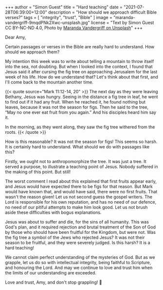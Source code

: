 +++
author = "Simon Guest"
title = "Hard teaching"
date = "2021-07-28T06:39:00+12:00"
description = "How should we approach difficult Bible verses?"
tags = [ "integrity", "trust", "Bible" ]
image = "maranda-vandergriff-9mqdPNk2Xwc-unsplash.jpg"
license = "Text by Simon Guest CC BY-NC-ND 4.0, Photo by [Maranda Vandergriff on Unsplash](https://unsplash.com/photos/9mqdPNk2Xwc)"
+++

Dear Amy,

Certain passages or verses in the Bible are really hard to understand. How should we approach them?

My intention this week was to write about telling a mountain to throw itself into the sea, not doubting. But when I looked into the context, I found that Jesus said it after cursing the fig tree on approaching Jerusalem for the last week of his life. How do we understand that? Let's think about that first, and I'll come back to the mountain another time.

{{< quote source="Mark 11:12-14, 20" >}}
The next day as they were leaving Bethany, Jesus was hungry. Seeing in the distance a fig tree in leaf, he went to find out if it had any fruit. When he reached it, he found nothing but leaves, because it was not the season for figs. Then he said to the tree, “May no one ever eat fruit from you again.” And his disciples heard him say it.

In the morning, as they went along, they saw the fig tree withered from the roots.
{{< /quote >}}

How is this reasonable? It was not the season for figs! This seems so harsh. It is certainly hard to understand. What should we do with passages like this?

Firstly, we ought not to anthropomorphize the tree. It was just a tree. It served a purpose, to illustrate a teaching point of Jesus. Nobody suffered in the making of this point. But still!

The worst comment I read about this explained that first fruits appear early, and Jesus would have expected there to be figs for that reason. But Mark would have known that, and would have said, there were no first fruits. That wasn't the reason given! Let us not second guess the gospel writers. The Lord is responsible for his own reputation, and has no need of our defence, no need of our pitiful attempts to make him look good. Let us not brush aside these difficulties with bogus explanations.

Jesus was about to suffer and die, for the sins of all humanity. This was God's plan, and it required rejection and brutal treatment of the Son of God by those who should have been fruitful for the Kingdom, but were not. Was the fig tree a symbol of the Jews who rejected Jesus? It was not their season to be fruitful, and they were severely judged. Is this harsh? It is a hard teaching!

We cannot claim perfect understanding of the mysteries of God. But as we grapple, let us do so with intellectual integrity, being faithful to Scripture, and honouring the Lord. And may we continue to love and trust him when the limits of our understanding are exceeded.

Love and trust, Amy, and don't stop grappling! 🙏
